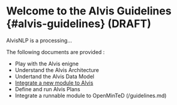 # Welcome to the Alvis Guidelines {#alvis-guidelines} (DRAFT)

AlvisNLP is a processing...

The following documents are provided :
* Play with the Alvis enigne
* Understand the Alvis Architecture
* Undertand the Alvis Data Model
* [Integrate a new module to Alvis](/alvis_module_integration.md)
* Define and run Alvis Plans
* Integrate a runnable module to OpenMinTeD (/guidelines.md)
